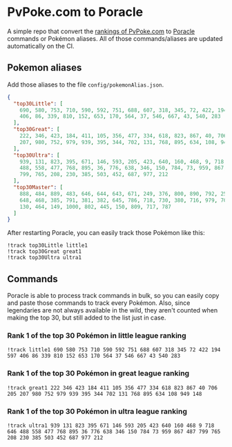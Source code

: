 # PvPoke.com to Poracle
A simple repo that convert the [rankings of PvPoke.com](https://pvpoke.com/rankings/) to [Poracle](https://github.com/KartulUdus/PoracleJS) commands or Pokémon aliases. 
All of those commands/aliases are updated automatically on the CI.

## Pokemon aliases
Add those aliases to the file `config/pokemonAlias.json`. 

<!-- aliases-start -->
```json
{
  "top30Little": [
    690, 580, 753, 710, 590, 592, 751, 688, 607, 318, 345, 72, 422, 194, 597,
    406, 86, 339, 810, 152, 653, 170, 564, 37, 546, 667, 43, 540, 283
  ],
  "top30Great": [
    222, 346, 423, 184, 411, 105, 356, 477, 334, 618, 823, 867, 40, 706, 205,
    207, 980, 752, 979, 939, 395, 344, 702, 131, 768, 895, 634, 108, 949, 148
  ],
  "top30Ultra": [
    939, 131, 823, 395, 671, 146, 593, 205, 423, 640, 160, 468, 9, 718, 646,
    488, 558, 477, 768, 895, 36, 776, 638, 346, 150, 784, 73, 959, 867, 487,
    799, 765, 208, 230, 385, 503, 452, 687, 977, 212
  ],
  "top30Master": [
    888, 484, 889, 483, 646, 644, 643, 671, 249, 376, 800, 890, 792, 250, 383,
    648, 468, 385, 791, 381, 382, 645, 786, 718, 730, 380, 716, 979, 706, 892,
    130, 464, 149, 1000, 802, 445, 150, 809, 717, 787
  ]
}
```
<!-- aliases-end -->

After restarting Poracle, you can easily track those Pokémon like this:
```shell
!track top30Little little1
!track top30Great great1
!track top30Ultra ultra1
```

## Commands
Poracle is able to process track commands in bulk, so you can easily copy and paste those commands to track every Pokémon. 
Also, since legendaries are not always available in the wild, they aren't counted when making the top 30, but still added to the list just in case.

### Rank 1 of the top 30 Pokémon in little league ranking
<!-- top30little-start -->
```
!track little1 690 580 753 710 590 592 751 688 607 318 345 72 422 194 597 406 86 339 810 152 653 170 564 37 546 667 43 540 283
```
<!-- top30little-end -->

### Rank 1 of the top 30 Pokémon in great league ranking
<!-- top30great-start -->
```
!track great1 222 346 423 184 411 105 356 477 334 618 823 867 40 706 205 207 980 752 979 939 395 344 702 131 768 895 634 108 949 148
```
<!-- top30great-end -->

### Rank 1 of the top 30 Pokémon in ultra league ranking
<!-- top30ultra-start -->
```
!track ultra1 939 131 823 395 671 146 593 205 423 640 160 468 9 718 646 488 558 477 768 895 36 776 638 346 150 784 73 959 867 487 799 765 208 230 385 503 452 687 977 212
```
<!-- top30ultra-end -->
